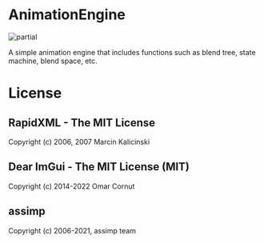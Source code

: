 # AnimationEngine
![partial](https://github.com/user-attachments/assets/6e58e37c-67df-4f97-8942-95709a2199ef)

A simple animation engine that includes functions such as blend tree, state machine, blend space, etc.

# License
## RapidXML - The MIT License
Copyright (c) 2006, 2007 Marcin Kalicinski

## Dear ImGui - The MIT License (MIT)
Copyright (c) 2014-2022 Omar Cornut

## assimp
Copyright (c) 2006-2021, assimp team
